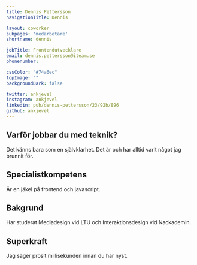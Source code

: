 ```yaml
---
title: Dennis Pettersson
navigationTitle: Dennis

layout: coworker
subpages: 'medarbetare'
shortname: dennis

jobTitle: Frontendutvecklare
email: dennis.pettersson@iteam.se
phonenumber:

cssColor: "#74a6ec"
topImage: ""
backgroundDark: false

twitter: ankjevel
instagram: ankjevel
linkedin: pub/dennis-pettersson/23/92b/896
github: ankjevel
---
```


## Varför jobbar du med teknik?
Det känns bara som en självklarhet. Det är och har alltid varit något jag brunnit för.

## Specialistkompetens
Är en jäkel på frontend och javascript.

## Bakgrund
Har studerat Mediadesign vid LTU och Interaktionsdesign vid Nackademin.

## Superkraft
Jag säger prosit millisekunden innan du har nyst.